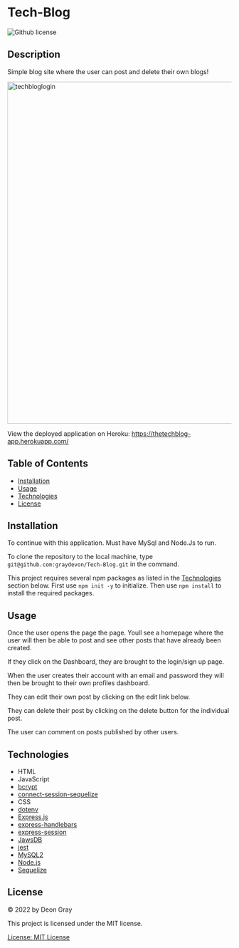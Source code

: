 # Tech-Blog
![Github license](https://img.shields.io/badge/license-MIT-blue.svg)

## Description
Simple blog site where the user can post and delete their own blogs!


<img width="768" alt="techbloglogin" src="https://user-images.githubusercontent.com/102159748/192381383-49f4d590-455d-4573-9df2-6814d126769c.png">



View the deployed application on Heroku: https://thetechblog-app.herokuapp.com/ 

## Table of Contents
- [Installation](#installation)
- [Usage](#usage)
- [Technologies](#technologies)
- [License](#license)

## Installation
To continue with this application. Must have MySql and Node.Js to run.

To clone the repository to the local machine, type `git@github.com:graydevon/Tech-Blog.git` in the command.

This project requires several npm packages as listed in the [Technologies](#technologies) section below. First use `npm init -y` to initialize. Then use `npm install` to install the required packages.

## Usage
Once the user opens the page the page. Youll see a homepage where the user will then be able to post and see other posts that have already been created.

If they click on the Dashboard, they are brought to the login/sign up page.

When the user creates their account with an email and password they will then be brought to their own profiles dashboard.

They can edit their own post by clicking on the edit link below.

They can delete their post by clicking on the delete button for the individual post.

The user can comment on posts published by other users.
## Technologies
- HTML
- JavaScript
- [bcrypt](https://www.npmjs.com/package/bcrypt)
- [connect-session-sequelize](https://www.npmjs.com/package/connect-session-sequelize)
- CSS
- [dotenv](https://www.npmjs.com/package/dotenv)
- [Express.js](https://expressjs.com/)
- [express-handlebars](https://www.npmjs.com/package/express-handlebars)
- [express-session](https://www.npmjs.com/package/express-session)
- [JawsDB](https://elements.heroku.com/addons/jawsdb)
- [jest](https://www.npmjs.com/package/jest)
- [MySQL2](https://www.npmjs.com/package/mysql2)
- [Node.js](https://nodejs.dev/)
- [Sequelize](https://www.npmjs.com/package/sequelize)


## License
&copy; 2022 by Deon Gray

This project is licensed under the MIT license.

[License: MIT License](https://opensource.org/licenses/MIT)
